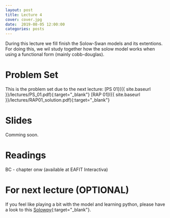 ```yaml
---
layout: post
title: Lecture 4
cover: cover.jpg
date:  2019-08-05 12:00:00
categories: posts
---
```


During this lecture we fill finish the Solow-Swan models and its extentions. For doing this, we wil study together how the solow model works when using a functional form (mainly cobb-douglas). 

# Problem Set

This is the problem set due to the next lecture: [PS 01]({{ site.baseurl }}/lectures/PS_01.pdf){:target="_blank"} 
[RAP 01]({{ site.baseurl }}/lectures/RAP01_solution.pdf){:target="_blank"} 

# Slides

Comming soon.

# Readings

BC - chapter onw (available at EAFIT Interactiva)


# For next lecture (OPTIONAL)

If you feel like playing a bit with the model and learning python, please have a look to this [Solowpy](https://github.com/solowPy/solowPy){:target="_blank"}.
